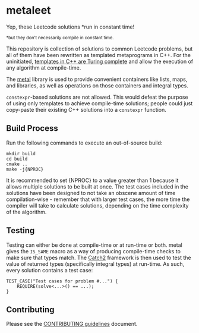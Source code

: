 # metaleet 

Yep, these Leetcode solutions *run in constant time!

<sup>*but they don't necessarily compile in constant time.</sup>

This repository is collection of solutions to common Leetcode problems, but all of
them have been rewritten as templated metaprograms in C++. For the uninitiated,
[templates in C++ are Turing complete](https://en.wikipedia.org/wiki/Template_metaprogramming) and allow the execution of any algorithm 
at compile-time. 

The [metal](https://github.com/brunocodutra/metal) library is used to provide convenient containers like lists, maps, 
and libraries, as well as operations on those containers and integral types.

`constexpr`-based solutions are not allowed. This would defeat the
purpose of using only templates to achieve compile-time solutions; people could
just copy-paste their existing C++ solutions into a `constexpr` function.

## Build Process 

Run the following commands to execute an out-of-source build:

```
mkdir build
cd build
cmake ..
make -j{NPROC}
```

It is recommended to set {NPROC} to a value greater than 1 because it allows
multiple solutions to be built at once. The test cases included in the solutions
have been designed to not take an obscene amount of time compilation-wise - remember
that with larger test cases, the more time the compiler will take to calculate
solutions, depending on the time complexity of the algorithm.

## Testing

Testing can either be done at compile-time or at run-time or both. metal gives the 
`IS_SAME` macro as a way of producing compile-time checks to make sure that 
types match. The [Catch2](https://github.com/catchorg/Catch2) framework is then used to test the value of returned
types (specifically integral types) at run-time. As such, every solution contains
a test case:

```
TEST_CASE("Test cases for problem #...") {
    REQUIRE(solve<...>() == ...);
}
```

## Contributing

Please see the [CONTRIBUTING guidelines](https://github.com/dmhacker/metaleet/blob/master/CONTRIBUTING.md) document.

